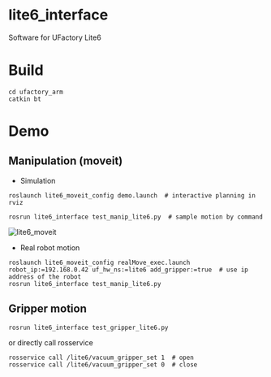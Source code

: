 # lite6_interface
Software for UFactory Lite6

# Build
```
cd ufactory_arm
catkin bt
```

# Demo
## Manipulation (moveit)
- Simulation
```
roslaunch lite6_moveit_config demo.launch  # interactive planning in rviz

rosrun lite6_interface test_manip_lite6.py  # sample motion by command
```
![lite6_moveit](https://github.com/asanolab/robot_control/assets/6872136/632aa2d6-1aec-4f7b-83ef-2bf6f9e58d08)

- Real robot motion
```
roslaunch lite6_moveit_config realMove_exec.launch robot_ip:=192.168.0.42 uf_hw_ns:=lite6 add_gripper:=true  # use ip address of the robot
rosrun lite6_interface test_manip_lite6.py
```

## Gripper motion
```
rosrun lite6_interface test_gripper_lite6.py
```

or directly call rosservice
```
rosservice call /lite6/vacuum_gripper_set 1  # open
rosservice call /lite6/vacuum_gripper_set 0  # close
```
